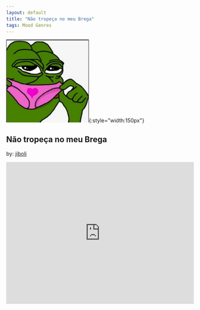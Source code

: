 ```yaml
---
layout: default
title: "Não tropeça no meu Brega"
tags: Mood Genres
---
```

![Pepe](/assets/img/brega.png){:style="width:150px"}
## Não tropeça no meu Brega
by: [jiboli](https://open.spotify.com/user/12144536312)


<iframe src="https://open.spotify.com/embed/playlist/1LCy27AMB8pLLrRtr2rTef" width="100%" height="380" frameborder="0" allowtransparency="true" allow="encrypted-media"></iframe>


